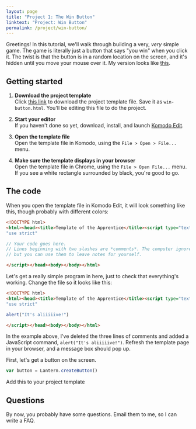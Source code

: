 ```yaml
---
layout: page
title: "Project 1: The Win Button"
linktext: "Project: Win Button"
permalink: /project/win-button/
---
```


Greetings! In this tutorial, we'll walk through building a very, *very* simple game. The game is literally just a button that says "you win" when you click it. The twist is that the button is in a random location on the screen, and it's hidden until you move your mouse over it. My version looks like [this]({{site.baseurl}}/demo/win-button/).

## Getting started

1. **Download the project template**<br/>
   Click [this link]({{site.baseurl}}/scrolls-of-the-apprentice-template) to download the project template file. Save it as `win-button.html`. You'll be editing this file to do the project.

2. **Start your editor**<br/>
   If you haven't done so yet, download, install, and launch [Komodo Edit](http://www.activestate.com/komodo-edit/downloads).

3. **Open the template file**<br/>
   Open the template file in Komodo, using the `File > Open > File...` menu.

4. **Make sure the template displays in your browser**<br/>
   Open the template file in Chrome, using the `File > Open File...` menu. If you see a white rectangle surrounded by black, you're good to go.

## The code

When you open the template file in Komodo Edit, it will look something like this, though probably with different colors:

```html
<!DOCTYPE html>
<html><head><title>Template of the Apprentice</title><script type="text/javascript", src="http://benchristel.github.io/scrolls/js/lantern.js"></script><script type="text/javascript">
"use strict"

// Your code goes here.
// Lines beginning with two slashes are *comments*. The computer ignores them,
// but you can use them to leave notes for yourself.

</script></head><body></body></html>
```

Let's get a really simple program in here, just to check that everything's working. Change the file so it looks like this:

```html
<!DOCTYPE html>
<html><head><title>Template of the Apprentice</title><script type="text/javascript", src="http://benchristel.github.io/scrolls/js/lantern.js"></script><script type="text/javascript">
"use strict"

alert("It's aliiiiive!")

</script></head><body></body></html>
```

In the example above, I've deleted the three lines of comments and added a JavaScript command, `alert("It's aliiiiive!")`. Refresh the template page in your browser, and a message box should pop up.


First, let's get a button on the screen.

```javascript
var button = Lantern.createButton()
```

Add this to your project template

## Questions

By now, you probably have some questions. Email them to me, so I can write a FAQ.
